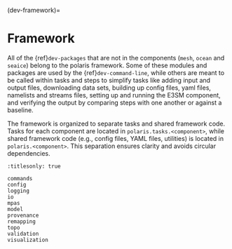 (dev-framework)=

# Framework

All of the {ref}`dev-packages` that are not in the components (`mesh`, `ocean`
and `seaice`) belong to the polaris framework.  Some of these
modules and packages are used by the {ref}`dev-command-line`, while others are
meant to be called within tasks and steps to simplify tasks like adding
input and output files, downloading data sets, building up config files,
yaml files, namelists and streams files, setting up and running the E3SM
component, and  verifying the output by comparing steps with one another or
against a baseline.

The framework is organized to separate tasks and shared framework code. Tasks
for each component are located in `polaris.tasks.<component>`, while shared
framework code (e.g., config files, YAML files, utilities) is located in
`polaris.<component>`. This separation ensures clarity and avoids circular
dependencies.

```{toctree}
:titlesonly: true

commands
config
logging
io
mpas
model
provenance
remapping
topo
validation
visualization
```
